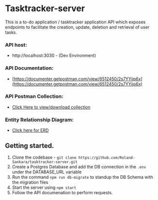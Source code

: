 # Tasktracker-server
 This is a to-do application / tasktracker application API which exposes endpoints to facilitate the creation, update, deletion and retrieval of user tasks.

### API host:
- http://localhost:3030 - (Dev Environment)

### API Documentation:
- [https://documenter.getpostman.com/view/6512450/2s7YYijp6x](https://documenter.getpostman.com/view/6512450/2s7YYijp6x)

### API Postman Collection:
- [Click Here to view/download collection]('./trask-tracker-api.postman_collection.json')

### Entity Relationship Diagram:
- [Click here for ERD](https://lucid.app/lucidchart/29aacc73-4de6-4c19-838c-6957ff33071c/edit?viewport_loc=104%2C109%2C1504%2C703%2C0_0&invitationId=inv_d31f5940-58bf-44dc-9c6e-416dc93f6d6d#)

## Getting started.
1.  Clone the codebase - `git clone https://github.com/Roland-Sankara/tasktracker-server.git` 
2. Create a Postgres Database and add the DB connection in the `.env` under the DATABASE_URL variable
3. Run the command `npm run db-migrate` to standup the DB Schema with the migration files
4. Start the server using `npm start`
5. Follow the API documenation to perform requests. 

